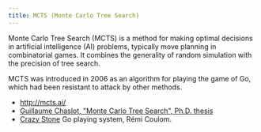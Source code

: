 ```yaml
---
title: MCTS (Monte Carlo Tree Search)
---
```


Monte Carlo Tree Search (MCTS) is a method for making optimal decisions in
artificial intelligence (AI) problems, typically move planning in combinatorial 
games. It combines the generality of random simulation with the precision of tree search.

MCTS was introduced in 2006 as an algorithm for playing the game of Go,
which had been resistant to attack by other methods.

* http://mcts.ai/
* [Guillaume Chaslot, "Monte Carlo Tree Search", Ph.D. thesis](https://project.dke.maastrichtuniversity.nl/games/files/phd/Chaslot_thesis.pdf)
* [Crazy Stone](https://www.remi-coulom.fr/CrazyStone/) Go playing system, Rémi Coulom.

